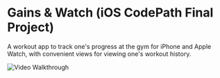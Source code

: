 # Gains & Watch (iOS CodePath Final Project)

A workout app to track one's progress at the gym for iPhone and Apple Watch, with convenient views for viewing one's workout history.

![Video Walkthrough](project-demo-full.gif)
